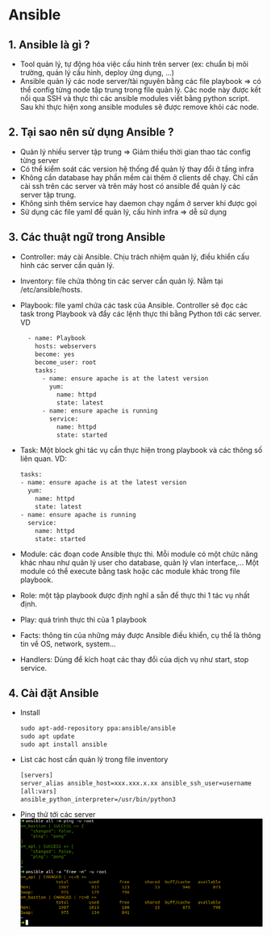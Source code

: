 # Ansible

## 1. Ansible là gì ?
- Tool quản lý, tự động hóa việc cấu hình trên  server (ex: chuẩn bị môi trường, quản lý cấu hình, deploy ứng dụng, ...)
- Ansible quản lý các node server/tài nguyên bằng các file playbook => có thể config từng node tập trung trong file quản lý. Các node này được kết nối qua SSH và thực thi các ansible modules viết bằng python script. Sau khi thực hiện xong ansible modules sẽ được remove khỏi các node.

## 2. Tại sao nên sử dụng Ansible ?
- Quản lý nhiều server tập trung => Giảm thiểu thời gian thao tác config từng server
- Có thể kiểm soát các version hệ thống để quản lý thay đổi ở tầng infra
- Không cần database hay phần mềm cài thêm ở clients dể chạy. Chỉ cần cài ssh trên các server và trên máy host có ansible để quản lý các server tập trung.
- Không sinh thêm service hay daemon chạy ngầm ở server khi được gọi
- Sử dụng các file yaml để quản lý, cấu hình infra => dễ sử dụng

## 3. Các thuật ngữ trong Ansible
- Controller: máy cài Ansible. Chịu trách nhiệm quản lý, điều khiển cấu hình các server cần quản lý.
- Inventory: file chứa thông tin các server cần quản lý. Nằm tại /etc/ansible/hosts.
- Playbook: file yaml chứa các task của Ansible. Controller sẽ đọc các task trong Playbook và đẩy các lệnh thực thi bằng Python tới các server. VD
  ```
    - name: Playbook
      hosts: webservers
      become: yes
      become_user: root
      tasks:
        - name: ensure apache is at the latest version
          yum:
            name: httpd
            state: latest
        - name: ensure apache is running
          service:
            name: httpd
            state: started
  ```

- Task: Một block ghi tác vụ cần thực hiện trong playbook và các thông số liên quan. VD:
  ```
  tasks:
  - name: ensure apache is at the latest version
    yum:
      name: httpd
      state: latest
  - name: ensure apache is running
    service:
      name: httpd
      state: started
  ```

- Module: các đoạn code Ansible thực thi. Mỗi module có một chức năng khác nhau như quản lý user cho database, quản lý vlan interface,... Một module có thể execute bằng task hoặc các module khác trong file playbook.
- Role: một tập playbook được định nghĩ a sẵn để thực thi 1 tác vụ nhất định.
- Play: quá trình thực thi của 1 playbook
- Facts: thông tin của những máy được Ansible điều khiển, cụ thể là thông tin về OS, network, system…
- Handlers: Dùng để kích hoạt các thay đổi của dịch vụ như start, stop service.

## 4. Cài đặt Ansible
- Install
  ```
  sudo apt-add-repository ppa:ansible/ansible
  sudo apt update
  sudo apt install ansible
  ```
- List các host cần quản lý trong file inventory
  ```
  [servers]
  server_alias ansible_host=xxx.xxx.x.xx ansible_ssh_user=username
  [all:vars]
  ansible_python_interpreter=/usr/bin/python3
  ```
- Ping thử tới các server
  ![ansible_intro](images/ansible_1.png)
